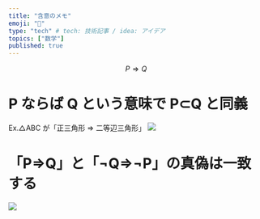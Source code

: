 ```yaml
---
title: "含意のメモ"
emoji: "🌟"
type: "tech" # tech: 技術記事 / idea: アイデア
topics: ["数学"]
published: true
---
```


$$P⇒Q$$

# P ならば Q という意味で P⊂Q と同義

Ex.△ABC が「正三角形 ⇒ 二等辺三角形」
![](https://storage.googleapis.com/zenn-user-upload/69ceb031a8b3-20240223.jpg)

# 「P⇒Q」と「¬Q⇒¬P」の真偽は一致する

![](https://storage.googleapis.com/zenn-user-upload/9dd536805dfe-20240223.jpg)
